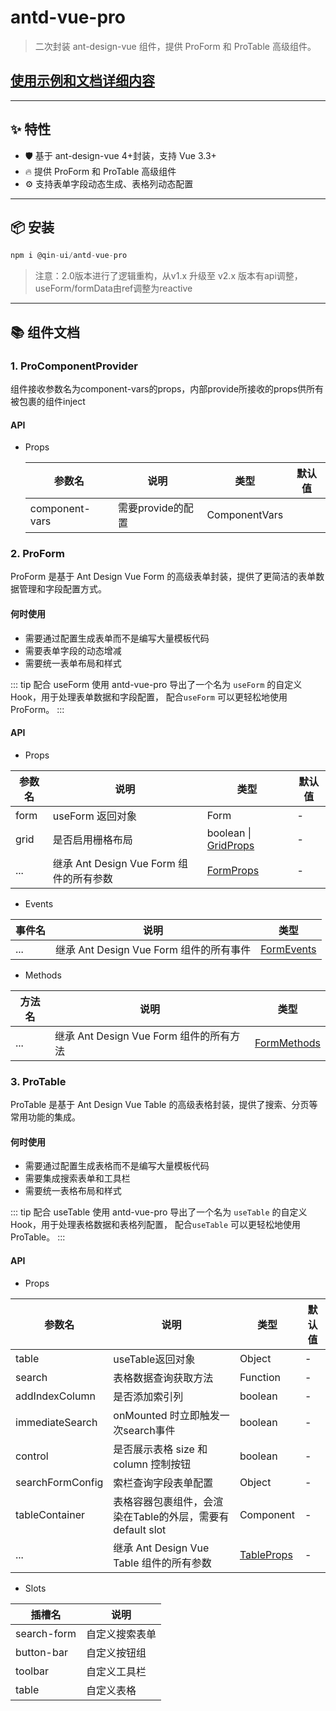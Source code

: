 # antd-vue-pro

> 二次封装 ant-design-vue 组件，提供 ProForm 和 ProTable 高级组件。

## [使用示例和文档详细内容](https://dufan3715.github.io/pro-components/)

---

## ✨ 特性

- 🛡️ 基于 ant-design-vue 4+封装，支持 Vue 3.3+
- 🔥 提供 ProForm 和 ProTable 高级组件
- ⚙️ 支持表单字段动态生成、表格列动态配置

---

## 📦 安装

```javascript
npm i @qin-ui/antd-vue-pro
```

> 注意：2.0版本进行了逻辑重构，从v1.x 升级至 v2.x 版本有api调整，useForm/formData由ref调整为reactive

---

## 📚 组件文档

### 1. ProComponentProvider

组件接收参数名为component-vars的props，内部provide所接收的props供所有被包裹的组件inject

#### API

- Props

  | 参数名         | 说明              | 类型          | 默认值 |
  | -------------- | ----------------- | ------------- | ------ |
  | component-vars | 需要provide的配置 | ComponentVars |        |

### 2. ProForm

ProForm 是基于 Ant Design Vue Form 的高级表单封装，提供了更简洁的表单数据管理和字段配置方式。

#### 何时使用

- 需要通过配置生成表单而不是编写大量模板代码
- 需要表单字段的动态增减
- 需要统一表单布局和样式

::: tip 配合 useForm 使用
antd-vue-pro 导出了一个名为 `useForm` 的自定义 Hook，用于处理表单数据和字段配置， 配合`useForm` 可以更轻松地使用 ProForm。
:::

#### API

- Props

| 参数名 | 说明                                    | 类型                                                              | 默认值 |
| ------ | --------------------------------------- | ----------------------------------------------------------------- | ------ |
| form   | useForm 返回对象                        | Form                                                              | -      |
| grid   | 是否启用栅格布局                        | boolean \| [GridProps](https://antdv.com/components/grid-cn/#api) | -      |
| ...    | 继承 Ant Design Vue Form 组件的所有参数 | [FormProps](https://antdv.com/components/form-cn/#form)           | -      |

- Events

| 事件名 | 说明                                    | 类型                                                                   |
| ------ | --------------------------------------- | ---------------------------------------------------------------------- |
| ...    | 继承 Ant Design Vue Form 组件的所有事件 | [FormEvents](https://antdv.com/components/form-cn/#%E4%BA%8B%E4%BB%B6) |

- Methods

| 方法名 | 说明                                    | 类型                                                                    |
| ------ | --------------------------------------- | ----------------------------------------------------------------------- |
| ...    | 继承 Ant Design Vue Form 组件的所有方法 | [FormMethods](https://antdv.com/components/form-cn/#%E6%96%B9%E6%B3%95) |

### 3. ProTable

ProTable 是基于 Ant Design Vue Table 的高级表格封装，提供了搜索、分页等常用功能的集成。

#### 何时使用

- 需要通过配置生成表格而不是编写大量模板代码
- 需要集成搜索表单和工具栏
- 需要统一表格布局和样式

::: tip 配合 useTable 使用
antd-vue-pro 导出了一个名为 `useTable` 的自定义 Hook，用于处理表格数据和表格列配置， 配合`useTable` 可以更轻松地使用 ProTable。
:::

#### API

- Props

| 参数名           | 说明                                                      | 类型                                                     | 默认值 |
| ---------------- | --------------------------------------------------------- | -------------------------------------------------------- | ------ |
| table            | useTable返回对象                                          | Object                                                   | -      |
| search           | 表格数据查询获取方法                                      | Function                                                 | -      |
| addIndexColumn   | 是否添加索引列                                            | boolean                                                  | -      |
| immediateSearch  | onMounted 时立即触发一次search事件                        | boolean                                                  | -      |
| control          | 是否展示表格 size 和 column 控制按钮                      | boolean                                                  | -      |
| searchFormConfig | 索栏查询字段表单配置                                      | Object                                                   | -      |
| tableContainer   | 表格容器包裹组件，会渲染在Table的外层，需要有default slot | Component                                                | -      |
| ...              | 继承 Ant Design Vue Table 组件的所有参数                  | [TableProps](https://antdv.com/components/table-cn/#api) | -      |

- Slots

| 插槽名      | 说明           |
| ----------- | -------------- |
| search-form | 自定义搜索表单 |
| button-bar  | 自定义按钮组   |
| toolbar     | 自定义工具栏   |
| table       | 自定义表格     |
